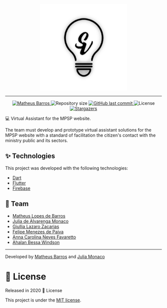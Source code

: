 <p align="center">
   <img src="./assets/black_logo.png" alt="srvc" width="280"/>
</p>

---

<p align="center">	
   <a href="https://www.linkedin.com/in/matheus-barros-a1646715a/">
      <img alt="Matheus Barros" src="https://img.shields.io/badge/-Matheus Barros-red?style=flat&logo=Linkedin&logoColor=white" />
   </a>
  <img alt="Repository size" src="https://img.shields.io/github/repo-size/Math-Barros/project_mpsp?color=red">

  <a href="https://github.com/Math-Barros/project_mpsp/commits/master">
    <img alt="GitHub last commit" src="https://img.shields.io/github/last-commit/Math-Barros/project_mpsp?color=red">
  </a> 
  <img alt="License" src="https://img.shields.io/badge/license-MIT-red">
  <a href="https://github.com/Math-Barros/project_mpsp/stargazers">
    <img alt="Stargazers" src="https://img.shields.io/github/stars/Math-Barros/project_mpsp?color=red&logo=github">
  </a>
</p>

:computer: Virtual Assistant for the MPSP website.

The team must develop and prototype virtual assistant solutions for the
MPSP website with a standard of facilitation the citizen's contact with the ministry
public and its sectors.

## :sparkles: Technologies

This project was developed with the following technologies:

- [Dart](https://dart.dev/)
- [Flutter](https://flutter.dev/)
- [Firebase](https://firebase.google.com/?hl=pt-br)

## :busts_in_silhouette: Team

- [Matheus Lopes de Barros](https://github.com/Math-Barros) 
- [Julia de Alvarenga Monaco](https://github.com/juliamonaco)
- [Giullia Lazaro Zacarias](https://github.com/gzacarias)
- [Felipe Menezes de Paiva](https://github.com/DevFelipe-Mene)
- [Anna Carolina Neves Favaretto]()
- [Ahalan Bessa Windson ](https://github.com/dasij)

---

Developed by [Matheus Barros](https://github.com/Math-Barros) and [Julia Monaco](https://github.com/juliamonaco)

# :closed_book: License

Released in 2020 :closed_book: License

This project is under the [MIT license](./LICENSE).


